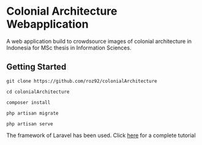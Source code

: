 # Colonial Architecture Webapplication 
A web application build to crowdsource images of colonial architecture in Indonesia for MSc thesis in Information Sciences.

## Getting Started
```
git clone https://github.com/roz92/colonialArchitecture 

cd colonialArchitecture

composer install

php artisan migrate

php artisan serve
```
The framework of Laravel has been used. Click [here](https://laravel.com/docs/6.x/installation) for a complete tutorial
